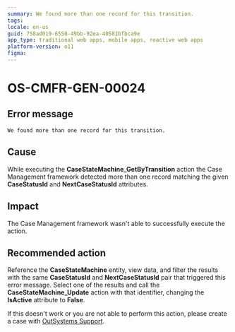 ```yaml
---
summary: We found more than one record for this transition.
tags:
locale: en-us
guid: 758ad019-6558-49bb-92ea-40581bfbca9e
app_type: traditional web apps, mobile apps, reactive web apps
platform-version: o11
figma:
---
```


# OS-CMFR-GEN-00024

## Error message

`We found more than one record for this transition.`

## Cause

While executing the **CaseStateMachine_GetByTransition** action the Case Management framework detected more than one record matching the given **CaseStatusId** and **NextCaseStatusId** attributes.

## Impact

The Case Management framework wasn't able to successfully execute the action.

## Recommended action

Reference the **CaseStateMachine** entity, view data, and filter the results with the same **CaseStatusId** and **NextCaseStatusId** pair that triggered this error message. Select one of the results and call the **CaseStateMachine_Update** action with that identifier, changing the **IsActive** attribute to **False**.

If this doesn't work or you are not able to perform this action, please create a case with [OutSystems Support](https://success.outsystems.com/Support).
